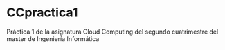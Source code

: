 # CCpractica1
Práctica 1 de la asignatura Cloud Computing del segundo cuatrimestre del master de Ingeniería Informática
